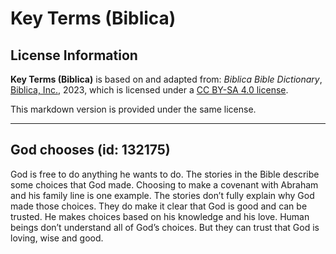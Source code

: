 # Key Terms (Biblica)

## License Information

**Key Terms (Biblica)** is based on and adapted from: _Biblica Bible Dictionary_, [Biblica, Inc.](https://www.biblica.com/), 2023, which is licensed under a [CC BY-SA 4.0 license](https://creativecommons.org/licenses/by-sa/4.0/legalcode.en).

This markdown version is provided under the same license.



--------------------------------

## God chooses (id: 132175)

God is free to do anything he wants to do. The stories in the Bible describe some choices that God made. Choosing to make a covenant with Abraham and his family line is one example. The stories don’t fully explain why God made those choices. They do make it clear that God is good and can be trusted. He makes choices based on his knowledge and his love. Human beings don’t understand all of God’s choices. But they can trust that God is loving, wise and good.


